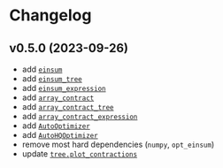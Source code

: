# Changelog

## v0.5.0 (2023-09-26)

- add [`einsum`](cotengra.einsum)
- add [`einsum_tree`](cotengra.einsum_tree)
- add [`einsum_expression`](cotengra.einsum_expression)
- add [`array_contract`](cotengra.array_contract)
- add [`array_contract_tree`](cotengra.array_contract_tree)
- add [`array_contract_expression`](cotengra.array_contract_expression)
- add [`AutoOptimizer`](cotengra.AutoOptimizer)
- add [`AutoHQOptimizer`](cotengra.AutoHQOptimizer)
- remove most hard dependencies (`numpy`, `opt_einsum`)
- update [`tree.plot_contractions`](cotengra.plot.plot_contractions)
